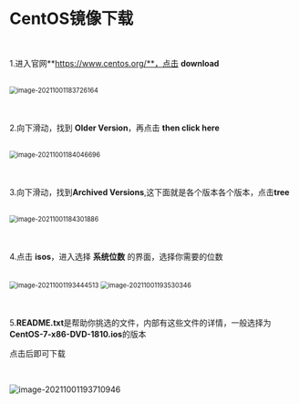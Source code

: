 

# CentOS镜像下载

<br/>

1.进入官网**https://www.centos.org/**，点击 **download** 

<br/>

<img src="https://cdn.jsdelivr.net/gh/hemeilun/picture/centos1.png" alt="image-20211001183726164" style="zoom:80%;" />



<br/>

<br/>

<br/>

2.向下滑动，找到 **Older Version**，再点击 **then click here**

<br/>

<img src="https://cdn.jsdelivr.net/gh/hemeilun/picture/centos2.png" alt="image-20211001184046696" style="zoom:80%;" />

<br/>

<br/>

<br/>



3.向下滑动，找到**Archived Versions**,这下面就是各个版本各个版本，点击**tree**

<br/>

<img src="https://cdn.jsdelivr.net/gh/hemeilun/picture/centos3.png" alt="image-20211001184301886" style="zoom: 80%;" />

<br/>

<br/>

<br/>

4.点击 **isos**，进入选择 **系统位数** 的界面，选择你需要的位数

<br/>

<img src="https://cdn.jsdelivr.net/gh/hemeilun/picture/centos4.png" alt="image-20211001193444513" style="zoom:80%;" />

<img src="https://cdn.jsdelivr.net/gh/hemeilun/picture/centos5.png" alt="image-20211001193530346" style="zoom:80%;" />

<br/>

<br/>

<br/>

5.**README.txt**是帮助你挑选的文件，内部有这些文件的详情，一般选择为**CentOS-7-x86-DVD-1810.ios**的版本

点击后即可下载

<br/>

![image-20211001193710946](https://cdn.jsdelivr.net/gh/hemeilun/picture/centos6.png)